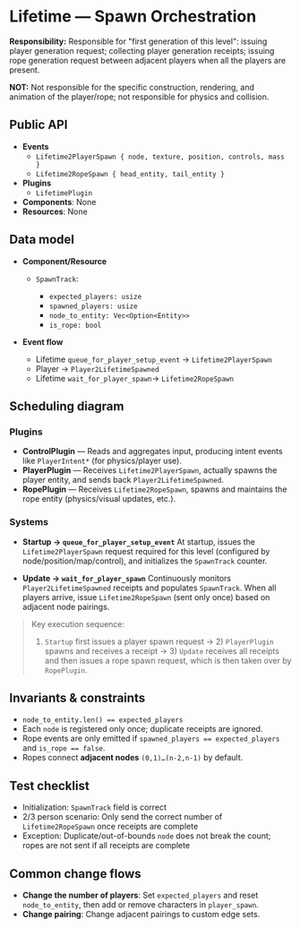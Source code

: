# Lifetime — Spawn Orchestration

**Responsibility:** Responsible for "first generation of this level": issuing player generation request; collecting player generation receipts; issuing rope generation request between adjacent players when all the players are present.

**NOT:** Not responsible for the specific construction, rendering, and animation of the player/rope; not responsible for physics and collision.

## Public API

* **Events**
  * `Lifetime2PlayerSpawn { node, texture, position, controls, mass }`
  * `Lifetime2RopeSpawn { head_entity, tail_entity }`
* **Plugins**
  * `LifetimePlugin`
* **Components**: None
* **Resources**: None

## Data model

* **Component/Resource**

  * `SpawnTrack`:

    * `expected_players: usize`
    * `spawned_players: usize`
    * `node_to_entity: Vec<Option<Entity>>`
    * `is_rope: bool`

* **Event flow**

  * Lifetime `queue_for_player_setup_event` → `Lifetime2PlayerSpawn`
  * Player → `Player2LifetimeSpawned`
  * Lifetime `wait_for_player_spawn`→ `Lifetime2RopeSpawn`

## Scheduling diagram

### Plugins

* **ControlPlugin** — Reads and aggregates input, producing intent events like `PlayerIntent*` (for physics/player use).
* **PlayerPlugin** — Receives `Lifetime2PlayerSpawn`, actually spawns the player entity, and sends back `Player2LifetimeSpawned`.
* **RopePlugin** — Receives `Lifetime2RopeSpawn`, spawns and maintains the rope entity (physics/visual updates, etc.).

### Systems

* **Startup → `queue_for_player_setup_event`**
At startup, issues the `Lifetime2PlayerSpawn` request required for this level (configured by node/position/map/control), and initializes the `SpawnTrack` counter.

* **Update → `wait_for_player_spawn`**
Continuously monitors `Player2LifetimeSpawned` receipts and populates `SpawnTrack`. When all players arrive, issue `Lifetime2RopeSpawn` (sent only once) based on adjacent node pairings.

> Key execution sequence:
>
> 1. `Startup` first issues a player spawn request → 2) `PlayerPlugin` spawns and receives a receipt → 3) `Update` receives all receipts and then issues a rope spawn request, which is then taken over by `RopePlugin`.

## Invariants & constraints

* `node_to_entity.len() == expected_players`
* Each `node` is registered only once; duplicate receipts are ignored.
* Rope events are only emitted if `spawned_players == expected_players` and `is_rope == false`.
* Ropes connect **adjacent nodes** `(0,1)…(n-2,n-1)` by default.

## Test checklist

* Initialization: `SpawnTrack` field is correct
* 2/3 person scenario: Only send the correct number of `Lifetime2RopeSpawn` once receipts are complete
* Exception: Duplicate/out-of-bounds `node` does not break the count; ropes are not sent if all receipts are complete

## Common change flows

* **Change the number of players**: Set `expected_players` and reset `node_to_entity`, then add or remove characters in `player_spawn`.
* **Change pairing**: Change adjacent pairings to custom edge sets.
